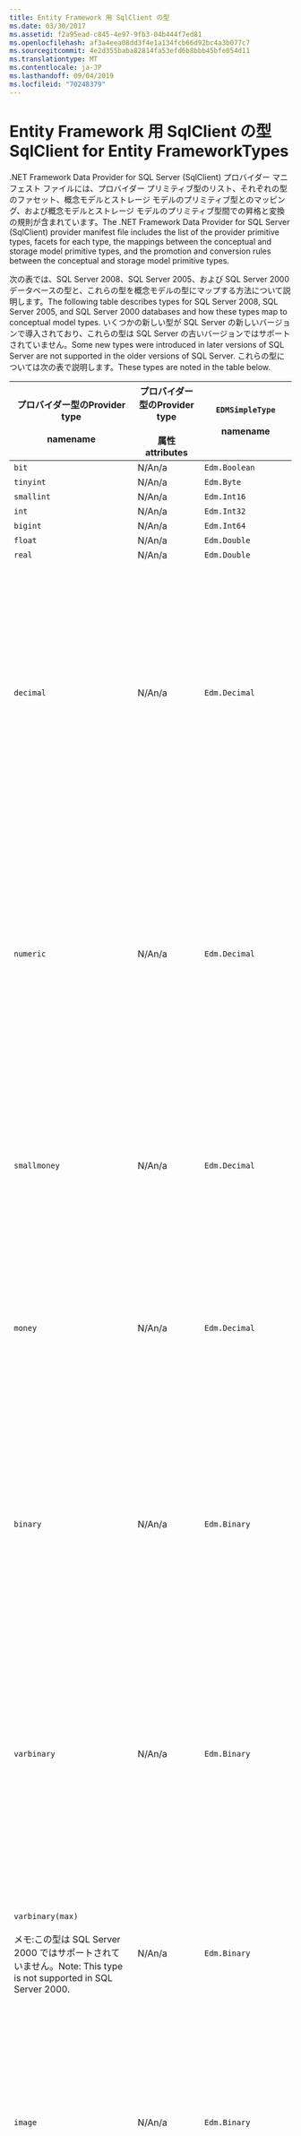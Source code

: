 ```yaml
---
title: Entity Framework 用 SqlClient の型
ms.date: 03/30/2017
ms.assetid: f2a95ead-c845-4e97-9fb3-04b444f7ed81
ms.openlocfilehash: af3a4eea08dd3f4e1a134fcb66d92bc4a3b077c7
ms.sourcegitcommit: 4e2d355baba82814fa53efd6b8bbb45bfe054d11
ms.translationtype: MT
ms.contentlocale: ja-JP
ms.lasthandoff: 09/04/2019
ms.locfileid: "70248379"
---
```

# <a name="sqlclient-for-entity-frameworktypes"></a><span data-ttu-id="9bc94-102">Entity Framework 用 SqlClient の型</span><span class="sxs-lookup"><span data-stu-id="9bc94-102">SqlClient for Entity FrameworkTypes</span></span>
<span data-ttu-id="9bc94-103">.NET Framework Data Provider for SQL Server (SqlClient) プロバイダー マニフェスト ファイルには、プロバイダー プリミティブ型のリスト、それぞれの型のファセット、概念モデルとストレージ モデルのプリミティブ型とのマッピング、および概念モデルとストレージ モデルのプリミティブ型間での昇格と変換の規則が含まれています。</span><span class="sxs-lookup"><span data-stu-id="9bc94-103">The .NET Framework Data Provider for SQL Server (SqlClient) provider manifest file includes the list of the provider primitive types, facets for each type, the mappings between the conceptual and storage model primitive types, and the promotion and conversion rules between the conceptual and storage model primitive types.</span></span>  
  
 <span data-ttu-id="9bc94-104">次の表では、SQL Server 2008、SQL Server 2005、および SQL Server 2000 データベースの型と、これらの型を概念モデルの型にマップする方法について説明します。</span><span class="sxs-lookup"><span data-stu-id="9bc94-104">The following table describes types for SQL Server 2008, SQL Server 2005, and SQL Server 2000 databases and how these types map to conceptual model types.</span></span> <span data-ttu-id="9bc94-105">いくつかの新しい型が SQL Server の新しいバージョンで導入されており、これらの型は SQL Server の古いバージョンではサポートされていません。</span><span class="sxs-lookup"><span data-stu-id="9bc94-105">Some new types were introduced in later versions of SQL Server are not supported in the older versions of SQL Server.</span></span> <span data-ttu-id="9bc94-106">これらの型については次の表で説明します。</span><span class="sxs-lookup"><span data-stu-id="9bc94-106">These types are noted in the table below.</span></span>  
  
|<span data-ttu-id="9bc94-107">プロバイダー型の</span><span class="sxs-lookup"><span data-stu-id="9bc94-107">Provider type</span></span><br /><br /> <span data-ttu-id="9bc94-108">name</span><span class="sxs-lookup"><span data-stu-id="9bc94-108">name</span></span>|<span data-ttu-id="9bc94-109">プロバイダー型の</span><span class="sxs-lookup"><span data-stu-id="9bc94-109">Provider type</span></span><br /><br /> <span data-ttu-id="9bc94-110">属性</span><span class="sxs-lookup"><span data-stu-id="9bc94-110">attributes</span></span>|`EDMSimpleType`<br /><br /> <span data-ttu-id="9bc94-111">name</span><span class="sxs-lookup"><span data-stu-id="9bc94-111">name</span></span>|<span data-ttu-id="9bc94-112">ファセット</span><span class="sxs-lookup"><span data-stu-id="9bc94-112">Facets</span></span>|  
|----------------------------|----------------------------------|------------------------------|------------|  
|`bit`|<span data-ttu-id="9bc94-113">N/A</span><span class="sxs-lookup"><span data-stu-id="9bc94-113">n/a</span></span>|`Edm.Boolean`|<span data-ttu-id="9bc94-114">N/A</span><span class="sxs-lookup"><span data-stu-id="9bc94-114">n/a</span></span>|  
|`tinyint`|<span data-ttu-id="9bc94-115">N/A</span><span class="sxs-lookup"><span data-stu-id="9bc94-115">n/a</span></span>|`Edm.Byte`|<span data-ttu-id="9bc94-116">N/A</span><span class="sxs-lookup"><span data-stu-id="9bc94-116">n/a</span></span>|  
|`smallint`|<span data-ttu-id="9bc94-117">N/A</span><span class="sxs-lookup"><span data-stu-id="9bc94-117">n/a</span></span>|`Edm.Int16`|<span data-ttu-id="9bc94-118">N/A</span><span class="sxs-lookup"><span data-stu-id="9bc94-118">n/a</span></span>|  
|`int`|<span data-ttu-id="9bc94-119">N/A</span><span class="sxs-lookup"><span data-stu-id="9bc94-119">n/a</span></span>|`Edm.Int32`|<span data-ttu-id="9bc94-120">N/A</span><span class="sxs-lookup"><span data-stu-id="9bc94-120">n/a</span></span>|  
|`bigint`|<span data-ttu-id="9bc94-121">N/A</span><span class="sxs-lookup"><span data-stu-id="9bc94-121">n/a</span></span>|`Edm.Int64`|<span data-ttu-id="9bc94-122">N/A</span><span class="sxs-lookup"><span data-stu-id="9bc94-122">n/a</span></span>|  
|`float`|<span data-ttu-id="9bc94-123">N/A</span><span class="sxs-lookup"><span data-stu-id="9bc94-123">n/a</span></span>|`Edm.Double`|<span data-ttu-id="9bc94-124">N/A</span><span class="sxs-lookup"><span data-stu-id="9bc94-124">n/a</span></span>|  
|`real`|<span data-ttu-id="9bc94-125">N/A</span><span class="sxs-lookup"><span data-stu-id="9bc94-125">n/a</span></span>|`Edm.Double`|<span data-ttu-id="9bc94-126">N/A</span><span class="sxs-lookup"><span data-stu-id="9bc94-126">n/a</span></span>|  
|`decimal`|<span data-ttu-id="9bc94-127">N/A</span><span class="sxs-lookup"><span data-stu-id="9bc94-127">n/a</span></span>|`Edm.Decimal`|<span data-ttu-id="9bc94-128">精度</span><span class="sxs-lookup"><span data-stu-id="9bc94-128">Precision:</span></span><br /><br /> <span data-ttu-id="9bc94-129">以降1</span><span class="sxs-lookup"><span data-stu-id="9bc94-129">- Minimum: 1</span></span><br /><br /> <span data-ttu-id="9bc94-130">個38</span><span class="sxs-lookup"><span data-stu-id="9bc94-130">- Maximum: 38</span></span><br /><br /> <span data-ttu-id="9bc94-131">標準18</span><span class="sxs-lookup"><span data-stu-id="9bc94-131">- Default: 18</span></span><br /><br /> <span data-ttu-id="9bc94-132">定率False</span><span class="sxs-lookup"><span data-stu-id="9bc94-132">- Constant: False</span></span><br /><br /> <span data-ttu-id="9bc94-133">段階</span><span class="sxs-lookup"><span data-stu-id="9bc94-133">Scale:</span></span><br /><br /> <span data-ttu-id="9bc94-134">以降0</span><span class="sxs-lookup"><span data-stu-id="9bc94-134">- Minimum: 0</span></span><br /><br /> <span data-ttu-id="9bc94-135">個38</span><span class="sxs-lookup"><span data-stu-id="9bc94-135">- Maximum: 38</span></span><br /><br /> <span data-ttu-id="9bc94-136">標準0</span><span class="sxs-lookup"><span data-stu-id="9bc94-136">- Default: 0</span></span><br /><br /> <span data-ttu-id="9bc94-137">定率False</span><span class="sxs-lookup"><span data-stu-id="9bc94-137">- Constant: False</span></span>|  
|`numeric`|<span data-ttu-id="9bc94-138">N/A</span><span class="sxs-lookup"><span data-stu-id="9bc94-138">n/a</span></span>|`Edm.Decimal`|<span data-ttu-id="9bc94-139">精度</span><span class="sxs-lookup"><span data-stu-id="9bc94-139">Precision:</span></span><br /><br /> <span data-ttu-id="9bc94-140">以降1</span><span class="sxs-lookup"><span data-stu-id="9bc94-140">- Minimum: 1</span></span><br /><br /> <span data-ttu-id="9bc94-141">個38</span><span class="sxs-lookup"><span data-stu-id="9bc94-141">- Maximum: 38</span></span><br /><br /> <span data-ttu-id="9bc94-142">標準18</span><span class="sxs-lookup"><span data-stu-id="9bc94-142">- Default: 18</span></span><br /><br /> <span data-ttu-id="9bc94-143">定率False</span><span class="sxs-lookup"><span data-stu-id="9bc94-143">- Constant: False</span></span><br /><br /> <span data-ttu-id="9bc94-144">段階</span><span class="sxs-lookup"><span data-stu-id="9bc94-144">Scale:</span></span><br /><br /> <span data-ttu-id="9bc94-145">以降0</span><span class="sxs-lookup"><span data-stu-id="9bc94-145">- Minimum: 0</span></span><br /><br /> <span data-ttu-id="9bc94-146">個38</span><span class="sxs-lookup"><span data-stu-id="9bc94-146">- Maximum: 38</span></span><br /><br /> <span data-ttu-id="9bc94-147">標準0</span><span class="sxs-lookup"><span data-stu-id="9bc94-147">- Default: 0</span></span><br /><br /> <span data-ttu-id="9bc94-148">定率False</span><span class="sxs-lookup"><span data-stu-id="9bc94-148">- Constant: False</span></span>|  
|`smallmoney`|<span data-ttu-id="9bc94-149">N/A</span><span class="sxs-lookup"><span data-stu-id="9bc94-149">n/a</span></span>|`Edm.Decimal`|<span data-ttu-id="9bc94-150">精度</span><span class="sxs-lookup"><span data-stu-id="9bc94-150">Precision:</span></span><br /><br /> <span data-ttu-id="9bc94-151">標準10</span><span class="sxs-lookup"><span data-stu-id="9bc94-151">- Default: 10</span></span><br /><br /> <span data-ttu-id="9bc94-152">定率True</span><span class="sxs-lookup"><span data-stu-id="9bc94-152">- Constant: True</span></span><br /><br /> <span data-ttu-id="9bc94-153">段階</span><span class="sxs-lookup"><span data-stu-id="9bc94-153">Scale:</span></span><br /><br /> <span data-ttu-id="9bc94-154">標準4</span><span class="sxs-lookup"><span data-stu-id="9bc94-154">- Default: 4</span></span><br /><br /> <span data-ttu-id="9bc94-155">定率True</span><span class="sxs-lookup"><span data-stu-id="9bc94-155">- Constant: True</span></span>|  
|`money`|<span data-ttu-id="9bc94-156">N/A</span><span class="sxs-lookup"><span data-stu-id="9bc94-156">n/a</span></span>|`Edm.Decimal`|<span data-ttu-id="9bc94-157">精度</span><span class="sxs-lookup"><span data-stu-id="9bc94-157">Precision:</span></span><br /><br /> <span data-ttu-id="9bc94-158">標準19</span><span class="sxs-lookup"><span data-stu-id="9bc94-158">- Default: 19</span></span><br /><br /> <span data-ttu-id="9bc94-159">定率True</span><span class="sxs-lookup"><span data-stu-id="9bc94-159">- Constant: True</span></span><br /><br /> <span data-ttu-id="9bc94-160">段階</span><span class="sxs-lookup"><span data-stu-id="9bc94-160">Scale:</span></span><br /><br /> <span data-ttu-id="9bc94-161">標準4</span><span class="sxs-lookup"><span data-stu-id="9bc94-161">- Default: 4</span></span><br /><br /> <span data-ttu-id="9bc94-162">定率True</span><span class="sxs-lookup"><span data-stu-id="9bc94-162">- Constant: True</span></span>|  
|`binary`|<span data-ttu-id="9bc94-163">N/A</span><span class="sxs-lookup"><span data-stu-id="9bc94-163">n/a</span></span>|`Edm.Binary`|<span data-ttu-id="9bc94-164">MaxLength</span><span class="sxs-lookup"><span data-stu-id="9bc94-164">MaxLength:</span></span><br /><br /> <span data-ttu-id="9bc94-165">以降1</span><span class="sxs-lookup"><span data-stu-id="9bc94-165">- Minimum: 1</span></span><br /><br /> <span data-ttu-id="9bc94-166">個8000</span><span class="sxs-lookup"><span data-stu-id="9bc94-166">- Maximum: 8000</span></span><br /><br /> <span data-ttu-id="9bc94-167">標準8000</span><span class="sxs-lookup"><span data-stu-id="9bc94-167">- Default: 8000</span></span><br /><br /> <span data-ttu-id="9bc94-168">定率False</span><span class="sxs-lookup"><span data-stu-id="9bc94-168">- Constant: False</span></span><br /><br /> <span data-ttu-id="9bc94-169">FixedLength</span><span class="sxs-lookup"><span data-stu-id="9bc94-169">FixedLength:</span></span><br /><br /> <span data-ttu-id="9bc94-170">標準True</span><span class="sxs-lookup"><span data-stu-id="9bc94-170">- Default: True</span></span><br /><br /> <span data-ttu-id="9bc94-171">定率True</span><span class="sxs-lookup"><span data-stu-id="9bc94-171">- Constant: True</span></span>|  
|`varbinary`|<span data-ttu-id="9bc94-172">N/A</span><span class="sxs-lookup"><span data-stu-id="9bc94-172">n/a</span></span>|`Edm.Binary`|<span data-ttu-id="9bc94-173">MaxLength</span><span class="sxs-lookup"><span data-stu-id="9bc94-173">MaxLength:</span></span><br /><br /> <span data-ttu-id="9bc94-174">以降1</span><span class="sxs-lookup"><span data-stu-id="9bc94-174">- Minimum: 1</span></span><br /><br /> <span data-ttu-id="9bc94-175">個8000</span><span class="sxs-lookup"><span data-stu-id="9bc94-175">- Maximum: 8000</span></span><br /><br /> <span data-ttu-id="9bc94-176">標準8000</span><span class="sxs-lookup"><span data-stu-id="9bc94-176">- Default: 8000</span></span><br /><br /> <span data-ttu-id="9bc94-177">定率False</span><span class="sxs-lookup"><span data-stu-id="9bc94-177">- Constant: False</span></span><br /><br /> <span data-ttu-id="9bc94-178">FixedLength</span><span class="sxs-lookup"><span data-stu-id="9bc94-178">FixedLength:</span></span><br /><br /> <span data-ttu-id="9bc94-179">標準False</span><span class="sxs-lookup"><span data-stu-id="9bc94-179">- Default: False</span></span><br /><br /> <span data-ttu-id="9bc94-180">定率True</span><span class="sxs-lookup"><span data-stu-id="9bc94-180">- Constant: True</span></span>|  
|`varbinary(max)`<br /><br /> <span data-ttu-id="9bc94-181">メモ:この型は SQL Server 2000 ではサポートされていません。</span><span class="sxs-lookup"><span data-stu-id="9bc94-181">Note: This type is not supported in SQL Server 2000.</span></span>|<span data-ttu-id="9bc94-182">N/A</span><span class="sxs-lookup"><span data-stu-id="9bc94-182">n/a</span></span>|`Edm.Binary`|<span data-ttu-id="9bc94-183">MaxLength</span><span class="sxs-lookup"><span data-stu-id="9bc94-183">MaxLength:</span></span><br /><br /> <span data-ttu-id="9bc94-184">標準214748364780</span><span class="sxs-lookup"><span data-stu-id="9bc94-184">- Default: 214748364780</span></span><br /><br /> <span data-ttu-id="9bc94-185">定率True</span><span class="sxs-lookup"><span data-stu-id="9bc94-185">- Constant: True</span></span><br /><br /> <span data-ttu-id="9bc94-186">FixedLength</span><span class="sxs-lookup"><span data-stu-id="9bc94-186">FixedLength:</span></span><br /><br /> <span data-ttu-id="9bc94-187">標準False</span><span class="sxs-lookup"><span data-stu-id="9bc94-187">- Default: False</span></span><br /><br /> <span data-ttu-id="9bc94-188">定率True</span><span class="sxs-lookup"><span data-stu-id="9bc94-188">- Constant: True</span></span>|  
|`image`|<span data-ttu-id="9bc94-189">N/A</span><span class="sxs-lookup"><span data-stu-id="9bc94-189">n/a</span></span>|`Edm.Binary`|<span data-ttu-id="9bc94-190">MaxLength</span><span class="sxs-lookup"><span data-stu-id="9bc94-190">MaxLength:</span></span><br /><br /> <span data-ttu-id="9bc94-191">標準2147483647</span><span class="sxs-lookup"><span data-stu-id="9bc94-191">- Default: 2147483647</span></span><br /><br /> <span data-ttu-id="9bc94-192">定率True</span><span class="sxs-lookup"><span data-stu-id="9bc94-192">- Constant: True</span></span><br /><br /> <span data-ttu-id="9bc94-193">FixedLength</span><span class="sxs-lookup"><span data-stu-id="9bc94-193">FixedLength:</span></span><br /><br /> <span data-ttu-id="9bc94-194">標準False</span><span class="sxs-lookup"><span data-stu-id="9bc94-194">- Default: False</span></span><br /><br /> <span data-ttu-id="9bc94-195">定率True</span><span class="sxs-lookup"><span data-stu-id="9bc94-195">- Constant: True</span></span>|  
|`timestamp`|<span data-ttu-id="9bc94-196">N/A</span><span class="sxs-lookup"><span data-stu-id="9bc94-196">n/a</span></span>|`Edm.Binary`|<span data-ttu-id="9bc94-197">MaxLength</span><span class="sxs-lookup"><span data-stu-id="9bc94-197">MaxLength:</span></span><br /><br /> <span data-ttu-id="9bc94-198">標準8</span><span class="sxs-lookup"><span data-stu-id="9bc94-198">- Default: 8</span></span><br /><br /> <span data-ttu-id="9bc94-199">定率True</span><span class="sxs-lookup"><span data-stu-id="9bc94-199">- Constant: True</span></span><br /><br /> <span data-ttu-id="9bc94-200">FixedLength</span><span class="sxs-lookup"><span data-stu-id="9bc94-200">FixedLength:</span></span><br /><br /> <span data-ttu-id="9bc94-201">標準True</span><span class="sxs-lookup"><span data-stu-id="9bc94-201">- Default: True</span></span><br /><br /> <span data-ttu-id="9bc94-202">定率True</span><span class="sxs-lookup"><span data-stu-id="9bc94-202">- Constant: True</span></span>|  
|`rowversion`|<span data-ttu-id="9bc94-203">N/A</span><span class="sxs-lookup"><span data-stu-id="9bc94-203">n/a</span></span>|`Edm.Binary`|<span data-ttu-id="9bc94-204">MaxLength</span><span class="sxs-lookup"><span data-stu-id="9bc94-204">MaxLength:</span></span><br /><br /> <span data-ttu-id="9bc94-205">標準8</span><span class="sxs-lookup"><span data-stu-id="9bc94-205">- Default: 8</span></span><br /><br /> <span data-ttu-id="9bc94-206">定率True</span><span class="sxs-lookup"><span data-stu-id="9bc94-206">- Constant: True</span></span><br /><br /> <span data-ttu-id="9bc94-207">FixedLength</span><span class="sxs-lookup"><span data-stu-id="9bc94-207">FixedLength:</span></span><br /><br /> <span data-ttu-id="9bc94-208">標準True</span><span class="sxs-lookup"><span data-stu-id="9bc94-208">- Default: True</span></span><br /><br /> <span data-ttu-id="9bc94-209">定率True</span><span class="sxs-lookup"><span data-stu-id="9bc94-209">- Constant: True</span></span>|  
|`smalldatetime`|<span data-ttu-id="9bc94-210">N/A</span><span class="sxs-lookup"><span data-stu-id="9bc94-210">n/a</span></span>|`Edm.DateTime`|<span data-ttu-id="9bc94-211">精度</span><span class="sxs-lookup"><span data-stu-id="9bc94-211">Precision:</span></span><br /><br /> <span data-ttu-id="9bc94-212">標準0</span><span class="sxs-lookup"><span data-stu-id="9bc94-212">- Default: 0</span></span><br /><br /> <span data-ttu-id="9bc94-213">定率True</span><span class="sxs-lookup"><span data-stu-id="9bc94-213">- Constant: True</span></span>|  
|`datetime`|<span data-ttu-id="9bc94-214">N/A</span><span class="sxs-lookup"><span data-stu-id="9bc94-214">n/a</span></span>|`Edm.DateTime`|<span data-ttu-id="9bc94-215">精度</span><span class="sxs-lookup"><span data-stu-id="9bc94-215">Precision:</span></span><br /><br /> <span data-ttu-id="9bc94-216">標準3</span><span class="sxs-lookup"><span data-stu-id="9bc94-216">- Default: 3</span></span><br /><br /> <span data-ttu-id="9bc94-217">定率True</span><span class="sxs-lookup"><span data-stu-id="9bc94-217">- Constant: True</span></span>|  
|`date`<br /><br /> <span data-ttu-id="9bc94-218">メモ:この型は、SQL Server 2005 および SQL Server 2000 ではサポートされていません。</span><span class="sxs-lookup"><span data-stu-id="9bc94-218">Note: This type is not supported in SQL Server 2005 and SQL Server 2000.</span></span>|<span data-ttu-id="9bc94-219">N/A</span><span class="sxs-lookup"><span data-stu-id="9bc94-219">n/a</span></span>|`Edm.DateTime`|<span data-ttu-id="9bc94-220">精度</span><span class="sxs-lookup"><span data-stu-id="9bc94-220">Precision:</span></span><br /><br /> <span data-ttu-id="9bc94-221">標準0</span><span class="sxs-lookup"><span data-stu-id="9bc94-221">- Default: 0</span></span><br /><br /> <span data-ttu-id="9bc94-222">定率False</span><span class="sxs-lookup"><span data-stu-id="9bc94-222">- Constant: False</span></span>|  
|`time`<br /><br /> <span data-ttu-id="9bc94-223">メモ:この型は、SQL Server 2005 および SQL Server 2000 ではサポートされていません。</span><span class="sxs-lookup"><span data-stu-id="9bc94-223">Note: This type is not supported in SQL Server 2005 and SQL Server 2000.</span></span>|<span data-ttu-id="9bc94-224">N/A</span><span class="sxs-lookup"><span data-stu-id="9bc94-224">n/a</span></span>|`Edm.Time`|<span data-ttu-id="9bc94-225">精度</span><span class="sxs-lookup"><span data-stu-id="9bc94-225">Precision:</span></span><br /><br /> <span data-ttu-id="9bc94-226">標準7</span><span class="sxs-lookup"><span data-stu-id="9bc94-226">- Default: 7</span></span><br /><br /> <span data-ttu-id="9bc94-227">定率False</span><span class="sxs-lookup"><span data-stu-id="9bc94-227">- Constant: False</span></span>|  
|`datetime2`<br /><br /> <span data-ttu-id="9bc94-228">メモ:この型は、SQL Server 2005 および SQL Server 2000 ではサポートされていません。</span><span class="sxs-lookup"><span data-stu-id="9bc94-228">Note: This type is not supported in SQL Server 2005 and SQL Server 2000.</span></span>|<span data-ttu-id="9bc94-229">N/A</span><span class="sxs-lookup"><span data-stu-id="9bc94-229">n/a</span></span>|`Edm.DateTime`|<span data-ttu-id="9bc94-230">精度</span><span class="sxs-lookup"><span data-stu-id="9bc94-230">Precision:</span></span><br /><br /> <span data-ttu-id="9bc94-231">標準7</span><span class="sxs-lookup"><span data-stu-id="9bc94-231">- Default: 7</span></span><br /><br /> <span data-ttu-id="9bc94-232">定率False</span><span class="sxs-lookup"><span data-stu-id="9bc94-232">- Constant: False</span></span>|  
|`datetimeoffset`<br /><br /> <span data-ttu-id="9bc94-233">メモ:この型は、SQL Server 2005 および SQL Server 2000 ではサポートされていません。</span><span class="sxs-lookup"><span data-stu-id="9bc94-233">Note: This type is not supported in SQL Server 2005 and SQL Server 2000.</span></span>|<span data-ttu-id="9bc94-234">N/A</span><span class="sxs-lookup"><span data-stu-id="9bc94-234">n/a</span></span>|`Edm.DateTimeOffset`|<span data-ttu-id="9bc94-235">精度</span><span class="sxs-lookup"><span data-stu-id="9bc94-235">Precision:</span></span><br /><br /> <span data-ttu-id="9bc94-236">標準7</span><span class="sxs-lookup"><span data-stu-id="9bc94-236">- Default: 7</span></span><br /><br /> <span data-ttu-id="9bc94-237">定率False</span><span class="sxs-lookup"><span data-stu-id="9bc94-237">- Constant: False</span></span>|  
|`nvarchar`<br /><br /> <span data-ttu-id="9bc94-238">メモ:この型は SQL Server 2000 ではサポートされていません。</span><span class="sxs-lookup"><span data-stu-id="9bc94-238">Note: This type is not supported in SQL Server 2000.</span></span>|<span data-ttu-id="9bc94-239">N/A</span><span class="sxs-lookup"><span data-stu-id="9bc94-239">n/a</span></span>|`Edm.String`|<span data-ttu-id="9bc94-240">MaxLength</span><span class="sxs-lookup"><span data-stu-id="9bc94-240">MaxLength:</span></span><br /><br /> <span data-ttu-id="9bc94-241">以降1</span><span class="sxs-lookup"><span data-stu-id="9bc94-241">- Minimum: 1</span></span><br /><br /> <span data-ttu-id="9bc94-242">個4000</span><span class="sxs-lookup"><span data-stu-id="9bc94-242">- Maximum: 4000</span></span><br /><br /> <span data-ttu-id="9bc94-243">標準4000</span><span class="sxs-lookup"><span data-stu-id="9bc94-243">- Default: 4000</span></span><br /><br /> <span data-ttu-id="9bc94-244">定率False</span><span class="sxs-lookup"><span data-stu-id="9bc94-244">- Constant: False</span></span><br /><br /> <span data-ttu-id="9bc94-245">Unicode:</span><span class="sxs-lookup"><span data-stu-id="9bc94-245">Unicode:</span></span><br /><br /> <span data-ttu-id="9bc94-246">標準True</span><span class="sxs-lookup"><span data-stu-id="9bc94-246">- Default: True</span></span><br /><br /> <span data-ttu-id="9bc94-247">定率True</span><span class="sxs-lookup"><span data-stu-id="9bc94-247">- Constant: True</span></span><br /><br /> <span data-ttu-id="9bc94-248">FixedLength</span><span class="sxs-lookup"><span data-stu-id="9bc94-248">FixedLength:</span></span><br /><br /> <span data-ttu-id="9bc94-249">標準False</span><span class="sxs-lookup"><span data-stu-id="9bc94-249">- Default: False</span></span><br /><br /> <span data-ttu-id="9bc94-250">定率True</span><span class="sxs-lookup"><span data-stu-id="9bc94-250">- Constant: True</span></span>|  
|`varchar`<br /><br /> <span data-ttu-id="9bc94-251">メモ:この型は SQL Server 2000 ではサポートされていません。</span><span class="sxs-lookup"><span data-stu-id="9bc94-251">Note: This type is not supported in SQL Server 2000.</span></span>|<span data-ttu-id="9bc94-252">N/A</span><span class="sxs-lookup"><span data-stu-id="9bc94-252">n/a</span></span>|`Edm.String`|<span data-ttu-id="9bc94-253">MaxLength</span><span class="sxs-lookup"><span data-stu-id="9bc94-253">MaxLength:</span></span><br /><br /> <span data-ttu-id="9bc94-254">以降1</span><span class="sxs-lookup"><span data-stu-id="9bc94-254">- Minimum: 1</span></span><br /><br /> <span data-ttu-id="9bc94-255">個8000</span><span class="sxs-lookup"><span data-stu-id="9bc94-255">- Maximum: 8000</span></span><br /><br /> <span data-ttu-id="9bc94-256">標準8000</span><span class="sxs-lookup"><span data-stu-id="9bc94-256">- Default: 8000</span></span><br /><br /> <span data-ttu-id="9bc94-257">定率False</span><span class="sxs-lookup"><span data-stu-id="9bc94-257">- Constant: False</span></span><br /><br /> <span data-ttu-id="9bc94-258">Unicode:</span><span class="sxs-lookup"><span data-stu-id="9bc94-258">Unicode:</span></span><br /><br /> <span data-ttu-id="9bc94-259">標準False</span><span class="sxs-lookup"><span data-stu-id="9bc94-259">- Default: False</span></span><br /><br /> <span data-ttu-id="9bc94-260">定率True</span><span class="sxs-lookup"><span data-stu-id="9bc94-260">- Constant: True</span></span><br /><br /> <span data-ttu-id="9bc94-261">FixedLength</span><span class="sxs-lookup"><span data-stu-id="9bc94-261">FixedLength:</span></span><br /><br /> <span data-ttu-id="9bc94-262">標準False</span><span class="sxs-lookup"><span data-stu-id="9bc94-262">- Default: False</span></span><br /><br /> <span data-ttu-id="9bc94-263">定率True</span><span class="sxs-lookup"><span data-stu-id="9bc94-263">- Constant: True</span></span>|  
|`char`|<span data-ttu-id="9bc94-264">N/A</span><span class="sxs-lookup"><span data-stu-id="9bc94-264">n/a</span></span>|`Edm.String`|<span data-ttu-id="9bc94-265">MaxLength</span><span class="sxs-lookup"><span data-stu-id="9bc94-265">MaxLength:</span></span><br /><br /> <span data-ttu-id="9bc94-266">以降1</span><span class="sxs-lookup"><span data-stu-id="9bc94-266">- Minimum: 1</span></span><br /><br /> <span data-ttu-id="9bc94-267">個8000</span><span class="sxs-lookup"><span data-stu-id="9bc94-267">- Maximum: 8000</span></span><br /><br /> <span data-ttu-id="9bc94-268">標準8000</span><span class="sxs-lookup"><span data-stu-id="9bc94-268">- Default: 8000</span></span><br /><br /> <span data-ttu-id="9bc94-269">定率False</span><span class="sxs-lookup"><span data-stu-id="9bc94-269">- Constant: False</span></span><br /><br /> <span data-ttu-id="9bc94-270">Unicode:</span><span class="sxs-lookup"><span data-stu-id="9bc94-270">Unicode:</span></span><br /><br /> <span data-ttu-id="9bc94-271">標準False</span><span class="sxs-lookup"><span data-stu-id="9bc94-271">- Default: False</span></span><br /><br /> <span data-ttu-id="9bc94-272">定率True</span><span class="sxs-lookup"><span data-stu-id="9bc94-272">- Constant: True</span></span><br /><br /> <span data-ttu-id="9bc94-273">FixedLength</span><span class="sxs-lookup"><span data-stu-id="9bc94-273">FixedLength:</span></span><br /><br /> <span data-ttu-id="9bc94-274">標準True</span><span class="sxs-lookup"><span data-stu-id="9bc94-274">- Default: True</span></span><br /><br /> <span data-ttu-id="9bc94-275">定率True</span><span class="sxs-lookup"><span data-stu-id="9bc94-275">- Constant: True</span></span>|  
|`nchar`|<span data-ttu-id="9bc94-276">N/A</span><span class="sxs-lookup"><span data-stu-id="9bc94-276">n/a</span></span>|`Edm.String`|<span data-ttu-id="9bc94-277">MaxLength</span><span class="sxs-lookup"><span data-stu-id="9bc94-277">MaxLength:</span></span><br /><br /> <span data-ttu-id="9bc94-278">以降1</span><span class="sxs-lookup"><span data-stu-id="9bc94-278">- Minimum: 1</span></span><br /><br /> <span data-ttu-id="9bc94-279">個4000</span><span class="sxs-lookup"><span data-stu-id="9bc94-279">- Maximum: 4000</span></span><br /><br /> <span data-ttu-id="9bc94-280">標準4000</span><span class="sxs-lookup"><span data-stu-id="9bc94-280">- Default: 4000</span></span><br /><br /> <span data-ttu-id="9bc94-281">定率False</span><span class="sxs-lookup"><span data-stu-id="9bc94-281">- Constant: False</span></span><br /><br /> <span data-ttu-id="9bc94-282">Unicode:</span><span class="sxs-lookup"><span data-stu-id="9bc94-282">Unicode:</span></span><br /><br /> <span data-ttu-id="9bc94-283">標準True</span><span class="sxs-lookup"><span data-stu-id="9bc94-283">- Default: True</span></span><br /><br /> <span data-ttu-id="9bc94-284">定率True</span><span class="sxs-lookup"><span data-stu-id="9bc94-284">- Constant: True</span></span><br /><br /> <span data-ttu-id="9bc94-285">FixedLength</span><span class="sxs-lookup"><span data-stu-id="9bc94-285">FixedLength:</span></span><br /><br /> <span data-ttu-id="9bc94-286">標準True</span><span class="sxs-lookup"><span data-stu-id="9bc94-286">- Default: True</span></span><br /><br /> <span data-ttu-id="9bc94-287">定率True</span><span class="sxs-lookup"><span data-stu-id="9bc94-287">- Constant: True</span></span>|  
|<span data-ttu-id="9bc94-288">`varchar`(`max`)</span><span class="sxs-lookup"><span data-stu-id="9bc94-288">`varchar`(`max`)</span></span>|<span data-ttu-id="9bc94-289">N/A</span><span class="sxs-lookup"><span data-stu-id="9bc94-289">n/a</span></span>|`Edm.String`|<span data-ttu-id="9bc94-290">MaxLength</span><span class="sxs-lookup"><span data-stu-id="9bc94-290">MaxLength:</span></span><br /><br /> <span data-ttu-id="9bc94-291">標準2147483647</span><span class="sxs-lookup"><span data-stu-id="9bc94-291">- Default: 2147483647</span></span><br /><br /> <span data-ttu-id="9bc94-292">定率True</span><span class="sxs-lookup"><span data-stu-id="9bc94-292">- Constant: True</span></span><br /><br /> <span data-ttu-id="9bc94-293">Unicode:</span><span class="sxs-lookup"><span data-stu-id="9bc94-293">Unicode:</span></span><br /><br /> <span data-ttu-id="9bc94-294">標準False</span><span class="sxs-lookup"><span data-stu-id="9bc94-294">- Default: False</span></span><br /><br /> <span data-ttu-id="9bc94-295">定率True</span><span class="sxs-lookup"><span data-stu-id="9bc94-295">- Constant: True</span></span><br /><br /> <span data-ttu-id="9bc94-296">FixedLength</span><span class="sxs-lookup"><span data-stu-id="9bc94-296">FixedLength:</span></span><br /><br /> <span data-ttu-id="9bc94-297">標準False</span><span class="sxs-lookup"><span data-stu-id="9bc94-297">- Default: False</span></span><br /><br /> <span data-ttu-id="9bc94-298">定率True</span><span class="sxs-lookup"><span data-stu-id="9bc94-298">- Constant: True</span></span>|  
|<span data-ttu-id="9bc94-299">`nvarchar`(`max`)</span><span class="sxs-lookup"><span data-stu-id="9bc94-299">`nvarchar`(`max`)</span></span>|<span data-ttu-id="9bc94-300">N/A</span><span class="sxs-lookup"><span data-stu-id="9bc94-300">n/a</span></span>|`Edm.String`|<span data-ttu-id="9bc94-301">MaxLength</span><span class="sxs-lookup"><span data-stu-id="9bc94-301">MaxLength:</span></span><br /><br /> <span data-ttu-id="9bc94-302">標準1073741823</span><span class="sxs-lookup"><span data-stu-id="9bc94-302">- Default: 1073741823</span></span><br /><br /> <span data-ttu-id="9bc94-303">定率True</span><span class="sxs-lookup"><span data-stu-id="9bc94-303">- Constant: True</span></span><br /><br /> <span data-ttu-id="9bc94-304">Unicode:</span><span class="sxs-lookup"><span data-stu-id="9bc94-304">Unicode:</span></span><br /><br /> <span data-ttu-id="9bc94-305">標準True</span><span class="sxs-lookup"><span data-stu-id="9bc94-305">- Default: True</span></span><br /><br /> <span data-ttu-id="9bc94-306">定率True</span><span class="sxs-lookup"><span data-stu-id="9bc94-306">- Constant: True</span></span><br /><br /> <span data-ttu-id="9bc94-307">FixedLength</span><span class="sxs-lookup"><span data-stu-id="9bc94-307">FixedLength:</span></span><br /><br /> <span data-ttu-id="9bc94-308">標準False</span><span class="sxs-lookup"><span data-stu-id="9bc94-308">- Default: False</span></span><br /><br /> <span data-ttu-id="9bc94-309">定率True</span><span class="sxs-lookup"><span data-stu-id="9bc94-309">- Constant: True</span></span>|  
|`ntext`|<span data-ttu-id="9bc94-310">等しい比較可能:False</span><span class="sxs-lookup"><span data-stu-id="9bc94-310">Equal comparable: False</span></span><br /><br /> <span data-ttu-id="9bc94-311">順序を比較する:False</span><span class="sxs-lookup"><span data-stu-id="9bc94-311">Order comparable: False</span></span>|`Edm.String`|<span data-ttu-id="9bc94-312">MaxLength</span><span class="sxs-lookup"><span data-stu-id="9bc94-312">MaxLength:</span></span><br /><br /> <span data-ttu-id="9bc94-313">標準1073741823</span><span class="sxs-lookup"><span data-stu-id="9bc94-313">- Default: 1073741823</span></span><br /><br /> <span data-ttu-id="9bc94-314">定率True</span><span class="sxs-lookup"><span data-stu-id="9bc94-314">- Constant: True</span></span><br /><br /> <span data-ttu-id="9bc94-315">Unicode:</span><span class="sxs-lookup"><span data-stu-id="9bc94-315">Unicode:</span></span><br /><br /> <span data-ttu-id="9bc94-316">標準False</span><span class="sxs-lookup"><span data-stu-id="9bc94-316">- Default: False</span></span><br /><br /> <span data-ttu-id="9bc94-317">定率True</span><span class="sxs-lookup"><span data-stu-id="9bc94-317">- Constant: True</span></span><br /><br /> <span data-ttu-id="9bc94-318">FixedLength</span><span class="sxs-lookup"><span data-stu-id="9bc94-318">FixedLength:</span></span><br /><br /> <span data-ttu-id="9bc94-319">標準False</span><span class="sxs-lookup"><span data-stu-id="9bc94-319">- Default: False</span></span><br /><br /> <span data-ttu-id="9bc94-320">定率True</span><span class="sxs-lookup"><span data-stu-id="9bc94-320">- Constant: True</span></span>|  
|`text`|<span data-ttu-id="9bc94-321">等しい比較可能:False</span><span class="sxs-lookup"><span data-stu-id="9bc94-321">Equal comparable: False</span></span><br /><br /> <span data-ttu-id="9bc94-322">順序を比較する:False</span><span class="sxs-lookup"><span data-stu-id="9bc94-322">Order comparable: False</span></span>|`Edm.String`|<span data-ttu-id="9bc94-323">MaxLength</span><span class="sxs-lookup"><span data-stu-id="9bc94-323">MaxLength:</span></span><br /><br /> <span data-ttu-id="9bc94-324">標準2147483647</span><span class="sxs-lookup"><span data-stu-id="9bc94-324">- Default: 2147483647</span></span><br /><br /> <span data-ttu-id="9bc94-325">定率True</span><span class="sxs-lookup"><span data-stu-id="9bc94-325">- Constant: True</span></span><br /><br /> <span data-ttu-id="9bc94-326">Unicode:</span><span class="sxs-lookup"><span data-stu-id="9bc94-326">Unicode:</span></span><br /><br /> <span data-ttu-id="9bc94-327">標準False</span><span class="sxs-lookup"><span data-stu-id="9bc94-327">- Default: False</span></span><br /><br /> <span data-ttu-id="9bc94-328">定率True</span><span class="sxs-lookup"><span data-stu-id="9bc94-328">- Constant: True</span></span><br /><br /> <span data-ttu-id="9bc94-329">FixedLength</span><span class="sxs-lookup"><span data-stu-id="9bc94-329">FixedLength:</span></span><br /><br /> <span data-ttu-id="9bc94-330">標準False</span><span class="sxs-lookup"><span data-stu-id="9bc94-330">- Default: False</span></span><br /><br /> <span data-ttu-id="9bc94-331">定率True</span><span class="sxs-lookup"><span data-stu-id="9bc94-331">- Constant: True</span></span>|  
|`Unique`<br /><br /> `identifier`|<span data-ttu-id="9bc94-332">等しい比較可能:True</span><span class="sxs-lookup"><span data-stu-id="9bc94-332">Equal comparable: True</span></span><br /><br /> <span data-ttu-id="9bc94-333">順序を比較する:True</span><span class="sxs-lookup"><span data-stu-id="9bc94-333">Order comparable: True</span></span>|`Edm.Guid`|<span data-ttu-id="9bc94-334">N/A</span><span class="sxs-lookup"><span data-stu-id="9bc94-334">n/a</span></span>|  
|`xml`|<span data-ttu-id="9bc94-335">等しい比較可能:False</span><span class="sxs-lookup"><span data-stu-id="9bc94-335">Equal comparable: False</span></span><br /><br /> <span data-ttu-id="9bc94-336">順序を比較する:False</span><span class="sxs-lookup"><span data-stu-id="9bc94-336">Order comparable: False</span></span>|`Edm.String`|<span data-ttu-id="9bc94-337">MaxLength</span><span class="sxs-lookup"><span data-stu-id="9bc94-337">MaxLength:</span></span><br /><br /> <span data-ttu-id="9bc94-338">標準1073741823</span><span class="sxs-lookup"><span data-stu-id="9bc94-338">- Default: 1073741823</span></span><br /><br /> <span data-ttu-id="9bc94-339">定率True</span><span class="sxs-lookup"><span data-stu-id="9bc94-339">- Constant: True</span></span><br /><br /> <span data-ttu-id="9bc94-340">Unicode:</span><span class="sxs-lookup"><span data-stu-id="9bc94-340">Unicode:</span></span><br /><br /> <span data-ttu-id="9bc94-341">標準True</span><span class="sxs-lookup"><span data-stu-id="9bc94-341">- Default: True</span></span><br /><br /> <span data-ttu-id="9bc94-342">定率True</span><span class="sxs-lookup"><span data-stu-id="9bc94-342">- Constant: True</span></span><br /><br /> <span data-ttu-id="9bc94-343">FixedLength</span><span class="sxs-lookup"><span data-stu-id="9bc94-343">FixedLength:</span></span><br /><br /> <span data-ttu-id="9bc94-344">標準False</span><span class="sxs-lookup"><span data-stu-id="9bc94-344">- Default: False</span></span><br /><br /> <span data-ttu-id="9bc94-345">定率True</span><span class="sxs-lookup"><span data-stu-id="9bc94-345">- Constant: True</span></span>|  
  
## <a name="see-also"></a><span data-ttu-id="9bc94-346">関連項目</span><span class="sxs-lookup"><span data-stu-id="9bc94-346">See also</span></span>

- [<span data-ttu-id="9bc94-347">CSDL、SSDL、および MSL 仕様</span><span class="sxs-lookup"><span data-stu-id="9bc94-347">CSDL, SSDL, and MSL Specifications</span></span>](./language-reference/csdl-ssdl-and-msl-specifications.md)
